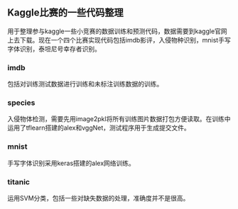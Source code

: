 ## Kaggle比赛的一些代码整理
用于整理参与kaggle一些小竞赛的数据训练和预测代码，数据需要到kaggle官网上去下载。现在一个四个比赛实现代码包括imdb影评，入侵物种识别，mnist手写字体识别，泰坦尼号幸存者识别。

### imdb
包括对训练测试数据进行训练和未标注训练数据的训练。

### species
入侵物体检测，需要先用image2pkl将所有训练图片数据打包方便读取。在训练中运用了tflearn搭建的alex和vggNet，测试程序用于生成提交文件。

### mnist
手写字体识别采用keras搭建的alex网络训练。

### titanic
运用SVM分类，包括一些对缺失数据的处理，准确度并不是很高。
